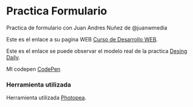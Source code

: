 # Practica Formulario
Practica de formulario con Juan Andres Nuñez de @juanwmedia

Este es el enlace a su pagina WEB [Curso de Desarrollo WEB](https://wmedia.es/curso-desarrollo-web-gratis-desde-cero/).

Este es el enlace se puede observar el modelo real de la practica [Desing Daily](https://www.uidesigndaily.com/posts/xd-sign-up-form-dark-theme-log-in-day-1315).

MI codepen [CodePen](https://codepen.io/3P4R4/pen/PoERGyv?editors=1100)

### Herramienta utilizada

Herramienta utilizada [Photopea](https://www.photopea.com/).

